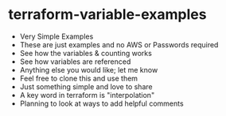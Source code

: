 # terraform-variable-examples

- Very Simple Examples
- These are just examples and no AWS or Passwords required
- See how the variables & counting works
- See how variables are referenced
- Anything else you would like; let me know
- Feel free to clone this and use them 
- Just something simple and love to share
- A key word in terraform is "interpolation" 
- Planning to look at ways to add helpful comments  